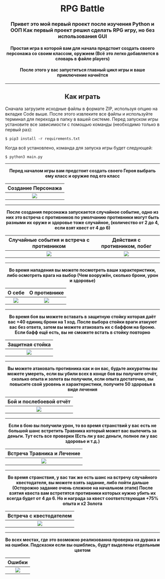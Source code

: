 <h1 align="center">RPG Battle</h1>
<h3 align="center">Привет это мой первый проект после изучения Python и ООП 
    Как первый проект решил сделать RPG игру, но без использования GUI</h3>
<h4 align="center">Простая игра в которой вам для начала предстоит создать своего персонажа со своим классом, оружием (Всё это легко добавляется в словарь в файле players)</h4>
<h4 align="center">После этого у вас запуститься главный цикл игры и ваше приключение начнётся</h4>

___
<h2 align="center">Как играть</h2>

Сначала загрузите исходные файлы в формате ZIP, используя опцию на вкладке Code выше. После этого извлеките все файлы и используйте терминал для перехода в папку в вашей системе. Перед запуском игры установите все зависимости с помощью команды (необходимо только в первый раз):
```
$ pip3 install -r requirements.txt
```
Когда всё установлено, команда для запуска игры будет следующей:
```
$ python3 main.py
```
___
<p align="center"><b>Перед началом игры вам предстоит создать своего Героя выбрать ему класс и оружие под его класс</b></p>

| Создание Персонажа |
| :-----------------: |
| ![](https://imgur.com/a3cMxqQ.gif) |
___
<p align="center"><b>После создания персонажа запускается случайное событие, одно из них это встреча с противников по умолчанию противники могут быть разными их оруже и здоровье тоже случайное, (количество от 2 до 4, если взят квест от 4 до 6)</b></p>

| Случайные события и встреча с противником | Действия с противником, побег |
|:-----------------------------------------:| :-----------------: |
|    ![](https://imgur.com/a3cMxqQ.gif)     | ![](https://imgur.com/b0Ii8sb.gif) |
___
<p align="center"><b>Во время нападения вы можете посмотреть ваши характеристики, либо осмотреть врага на выбор (Чем вооружён, сколько брони, урон и здоровье)</b></p>

| О себе | О противнике |
|:-----------------------------------------:| :-----------------: |
|    ![](https://imgur.com/QQtyN6Y.gif)     | ![](https://imgur.com/nlqqUy7.gif) |
___
<p align="center"><b>Во время боя вы можете вставать в защитную стойку которая даёт вас +40 единиц брони на 1 ход. После выбора стойки враги атакуют вас без ответа, затем вы можете атаковать их с баффом на броню. Если бафф ещё есть, вы не сможете встать в стойку повторно</b></p>

| Защитная стойка |
| :-----------------: |
| ![](https://imgur.com/Srg9IHJ.gif) |
___
<p align="center"><b>Вы можете атаковать противника как и он вас, будьте аккуратны вы можете умереть, если вы убили всех в конце боя вы получите отчёт, сколько опыта и золота вы получили, если опыта достаточно, вы повысите свой уровень и характеристики, получите 50 здоровья в виде лечения </b></p>

| Бой и послебоевой отчёт |
| :-----------------: |
| ![](https://imgur.com/At0pg8s.gif) |
___
<p align="center"><b>Если в бою вы получили урон, то во время странствий у вас есть не большой шанс встретить Травника который может вас вылечить за деньги. Тут есть все проверки (Есть ли у вас деньги, полное ли у вас здоровье и т.д.)</b></p>

|     Встреча Травника и Лечение     |
|:----------------------------------:|
| ![](https://imgur.com/lC9QBjj.gif) |
___
<p align="center"><b>Во время странствия, у вас так же есть шанс на встречу случайного квестодателя, вы можете взять задание, либо пойти дальше (Осторожно задание очень сложное на начальном этапе) После взятия квеста вам встретятся противники которых нужно убить их всегда будет от 4 до 6. Но и награда за квест соответствующая +75% опыта и х2 Золота</b></p>

|      Встреча с квестодателем       |
|:----------------------------------:|
| ![](https://imgur.com/BLG8Mab.gif) |
___
<p align="center"><b>Во всех местах, где это возможно реализованна проверка на дурака и на ошибки. Подсказки если вы ошиблись, будут выделены отдельным цветом</b></p>

|      Ошибки       |
|:----------------------------------:|
| ![](https://imgur.com/ABtuAhF.gif) |


